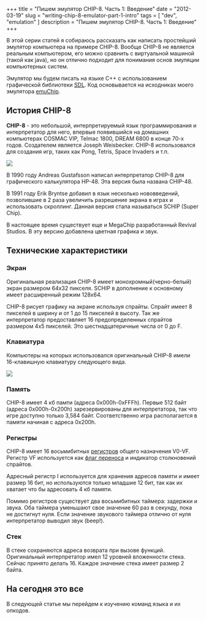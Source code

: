 +++
title = "Пишем эмулятор CHIP-8. Часть 1: Введение"
date = "2012-03-19" 
slug = "writing-chip-8-emulator-part-1-intro"
tags = [ "dev", "emulation" ]
description = "Пишем эмулятор CHIP-8. Часть 1: Введение"
+++

В этой серии статей я собираюсь рассказать как написать простейший эмулятор компьютера на примере CHIP-8.  Вообще CHIP-8 не является реальным компьютером, его можно сравнить с виртуальной машиной (такой как java), но он отлично подходит для понимания основ эмуляции компьютерных систем.

Эмулятор мы будем писать на языке C++ с использованием графической библиотеки [SDL](http://www.libsdl.org/). Код основывается на исходниках моего эмулятора [emuChip](http://code.google.com/p/emuchip/). 

## История CHIP-8

**CHIP-8** - это небольшой, интерпретируемый язык программирования и интерпретатор для него, впервые появившийся на домашних компьютерах COSMAC VIP, Telmac 1800, DREAM 6800 в конце 70-х годов. Создателем является Joseph Weisbecker. CHIP-8 использовался для создания игр, таких как Pong, Tetris, Space Invaders и т.п.

![](http://savepic.su/2593868.jpg)

<!--more-->

В 1990 году Andreas Gustafsson написал интерпретатор CHIP-8 для графического калькулятора HP-48. Эта версия была названа CHIP-48.

В 1991 году Erik Bryntse добавил в язык несколько нововведений, позволившие в 2 раза увеличить разрешение экрана в играх и использовать скроллинг. Данная версия стала называться SCHIP (Super Chip).

В настоящее время существует еще и MegaChip разработанный Revival Studios. В эту версию добавлена цветная графика и звук.

## Технические характеристики

### Экран
Оригинальная реализация CHIP-8 имеет монохромный(черно-белый) экран размером 64х32 пикселя. SCHIP в дополнение к основному имеет расширенный режим 128x64.

CHIP-8 рисует графику на экране используя спрайты. Спрайт имеет 8 пикселей в ширину и от 1 до 15 пикселей в высоту. Так же интерпретатор предоставляет 16 предопределенных спрайтов размером 4x5 пикселей. Это шестнадцатеричные числа от 0 до F.

### Клавиатура
Компьютеры на которых использовался оригинальный CHIP-8 имели 16-клавишную клавиатуру следующего вида.

![](http://savepic.su/2579532.png)

### Память
CHIP-8 имеет 4 кб памти (адреса 0x000h-0xFFFh). Первые 512 байт (адреса 0x000h-0x200h) зарезервированы для интерпретатора, так что игре доступно только 3,584 байт. Соответственно игра располагается в памяти начиная с адреса 0x200h.

### Регистры
CHIP-8 имеет 16 восьмибитных [регистров](http://ru.wikipedia.org/wiki/Регистр_процессора) общего назначения V0-VF. Регистр VF используется как [флаг переноса](http://ru.wikipedia.org/wiki/Флаг_переноса) и индикатор столкновений спрайтов. 

Адресный регистр I используется для хранения адресов памяти и имеет размер 16 бит, но используются только младшие 12 бит, так как их хватает что бы адресовать 4 кб памяти.

Помимо регистров существует два восьмибитных таймера: задержки и звука. Оба таймера уменьшают свое значение 60 раз в секунду, пока не достигнут нуля. Если значение звукового таймера отлично от нуля интерпретатор выводил звук (beep!).

### Стек
В стеке сохраняются адреса возврата при вызове функций. Оригинальный интерпретатор имел 12 уровней вложенности стека. Сейчас принято делать 16. Каждое значение стека имеет размер 2 байта.

## На сегодня это все

В следующей статье мы перейдем к изучению команд языка и их опкодов.
